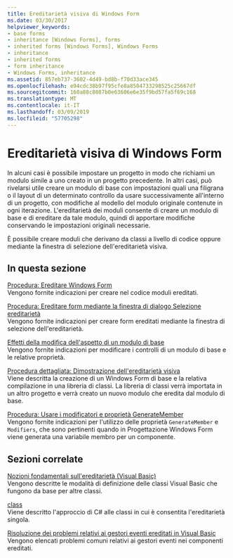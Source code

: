 ```yaml
---
title: Ereditarietà visiva di Windows Form
ms.date: 03/30/2017
helpviewer_keywords:
- base forms
- inheritance [Windows Forms], forms
- inherited forms [Windows Forms], Windows Forms
- inheritance
- inherited forms
- form inheritance
- Windows Forms, inheritance
ms.assetid: 857eb737-3602-4d49-bd8b-f70d33ace345
ms.openlocfilehash: e94cdc38b97f95cfe8a8504733298525c25667df
ms.sourcegitcommit: 160a88c8087b0e63606e6e35f9bd57fa5f69c168
ms.translationtype: MT
ms.contentlocale: it-IT
ms.lasthandoff: 03/09/2019
ms.locfileid: "57705298"
---
```

# <a name="windows-forms-visual-inheritance"></a>Ereditarietà visiva di Windows Form
In alcuni casi è possibile impostare un progetto in modo che richiami un modulo simile a uno creato in un progetto precedente. In altri casi, può rivelarsi utile creare un modulo di base con impostazioni quali una filigrana o il layout di un determinato controllo da usare successivamente all'interno di un progetto, con modifiche al modello del modulo originale contenute in ogni iterazione. L'ereditarietà dei moduli consente di creare un modulo di base e di ereditare da tale modulo, quindi di apportare modifiche conservando le impostazioni originali necessarie.  
  
 È possibile creare moduli che derivano da classi a livello di codice oppure mediante la finestra di selezione dell'ereditarietà visiva.  
  
## <a name="in-this-section"></a>In questa sezione  
 [Procedura: Ereditare Windows Form](how-to-inherit-windows-forms.md)  
 Vengono fornite indicazioni per creare nel codice moduli ereditati.  
  
 [Procedura: Ereditare form mediante la finestra di dialogo Selezione ereditarietà](how-to-inherit-forms-using-the-inheritance-picker-dialog-box.md)  
 Vengono fornite indicazioni per creare form ereditati mediante la finestra di selezione dell'ereditarietà.  
  
 [Effetti della modifica dell'aspetto di un modulo di base](effects-of-modifying-base-form-appearance.md)  
 Vengono fornite indicazioni per modificare i controlli di un modulo di base e le relative proprietà.  
  
 [Procedura dettagliata: Dimostrazione dell'ereditarietà visiva](walkthrough-demonstrating-visual-inheritance.md)  
 Viene descritta la creazione di un Windows Form di base e la relativa compilazione in una libreria di classi. La libreria di classi verrà importata in un altro progetto e verrà creato un nuovo modulo che eredita dal modulo di base.  
  
 [Procedura: Usare i modificatori e proprietà GenerateMember](how-to-use-the-modifiers-and-generatemember-properties.md)  
 Vengono fornite indicazioni per l'utilizzo delle proprietà `GenerateMember` e `Modifiers`, che sono pertinenti quando in Progettazione Windows Form viene generata una variabile membro per un componente.  
  
## <a name="related-sections"></a>Sezioni correlate  
 [Nozioni fondamentali sull'ereditarietà (Visual Basic)](~/docs/visual-basic/programming-guide/language-features/objects-and-classes/inheritance-basics.md)  
 Vengono descritte le modalità di definizione delle classi Visual Basic che fungono da base per altre classi.  
  
 [class](~/docs/csharp/language-reference/keywords/class.md)  
 Viene descritto l'approccio di C# alle classi in cui è consentita l'ereditarietà singola.  
  
 [Risoluzione dei problemi relativi ai gestori eventi ereditati in Visual Basic](~/docs/visual-basic/programming-guide/language-features/events/troubleshooting-inherited-event-handlers.md)  
 Vengono elencati problemi comuni relativi ai gestori eventi nei componenti ereditati.

